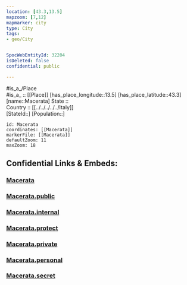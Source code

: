 ```yaml
---
location: [43.3,13.5] 
mapzoom: [7,12] 
mapmarker: city 
type: City
tags:
- geo/City


SpocWebEntityId: 32204
isDeleted: false
confidential: public

---
```

#is_a_/Place  
#is_a_ :: [[Place]] 
[has_place_longitude::13.5] 
[has_place_latitude::43.3] 
[name::Macerata] 
State ::  
Country :: [[../../../../../Italy]]  
[StateId::] 
[Population::] 



```leaflet
id: Macerata
coordinates: [[Macerata]] 
markerFile: [[Macerata]] 
defaultZoom: 11 
maxZoom: 18
```


## Confidential Links & Embeds: 

### [Macerata](/_Standards/Earth/Continent/Europe/Europe~South/Italy/regions~Italy/Marche/Macerata.Province/City/Macerata.md) 

### [Macerata.public](/_public/Earth/Continent/Europe/Europe~South/Italy/regions~Italy/Marche/Macerata.Province/City/Macerata.public.md) 

### [Macerata.internal](/_internal/Earth/Continent/Europe/Europe~South/Italy/regions~Italy/Marche/Macerata.Province/City/Macerata.internal.md) 

### [Macerata.protect](/_protect/Earth/Continent/Europe/Europe~South/Italy/regions~Italy/Marche/Macerata.Province/City/Macerata.protect.md) 

### [Macerata.private](/_private/Earth/Continent/Europe/Europe~South/Italy/regions~Italy/Marche/Macerata.Province/City/Macerata.private.md) 

### [Macerata.personal](/_personal/Earth/Continent/Europe/Europe~South/Italy/regions~Italy/Marche/Macerata.Province/City/Macerata.personal.md) 

### [Macerata.secret](/_secret/Earth/Continent/Europe/Europe~South/Italy/regions~Italy/Marche/Macerata.Province/City/Macerata.secret.md)


